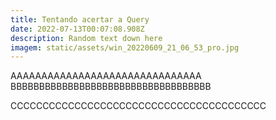 ```yaml
---
title: Tentando acertar a Query
date: 2022-07-13T00:07:08.908Z
description: Random text down here
imagem: static/assets/win_20220609_21_06_53_pro.jpg
---
```

AAAAAAAAAAAAAAAAAAAAAAAAAAAAAAA\
BBBBBBBBBBBBBBBBBBBBBBBBBBBBBBBBBBB

CCCCCCCCCCCCCCCCCCCCCCCCCCCCCCCCCCCCCCCC